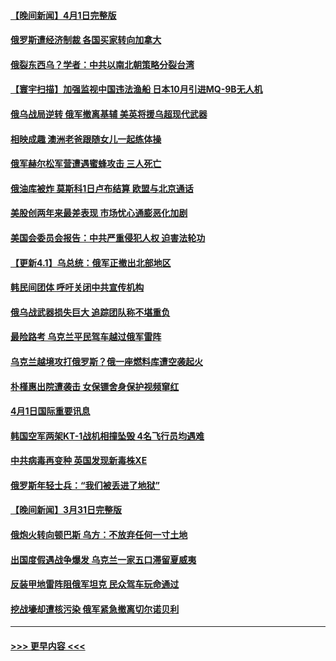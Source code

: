 #### [【晚间新闻】4月1日完整版](../pages/prog202/a103389792.md?t=04021153) 
#### [俄罗斯遭经济制裁 各国买家转向加拿大](../pages/prog202/a103389706.md?t=04021153) 
#### [俄裂东西乌？学者：中共以南北朝策略分裂台湾](../pages/prog202/a103389820.md?t=04021153) 
#### [【寰宇扫描】加强监视中国违法渔船 日本10月引进MQ-9B无人机](../pages/prog202/a103389827.md?t=04021153) 
#### [俄乌战局逆转 俄军撤离基辅 美英将援乌超现代武器](../pages/prog202/a103389785.md?t=04021153) 
#### [相映成趣 澳洲老爸跟随女儿一起练体操](../pages/prog202/a103389651.md?t=04021153) 
#### [俄军赫尔松军营遭遇蜜蜂攻击 三人死亡](../pages/prog202/a103389205.md?t=04021153) 
#### [俄油库被炸 莫斯科1日卢布结算 欧盟与北京通话](../pages/prog202/a103389523.md?t=04021153) 
#### [美股创两年来最差表现 市场忧心通膨恶化加剧](../pages/prog202/a103389525.md?t=04021153) 
#### [美国会委员会报告：中共严重侵犯人权 迫害法轮功](../pages/prog202/a103389516.md?t=04021153) 
#### [【更新4.1】乌总统：俄军正撤出北部地区](../pages/prog202/a103389071.md?t=04021153) 
#### [韩民间团体 呼吁关闭中共宣传机构](../pages/prog202/a103389327.md?t=04021153) 
#### [俄乌战武器损失巨大 追踪团队称不堪重负](../pages/prog202/a103389229.md?t=04021153) 
#### [最险路考 乌克兰平民驾车越过俄军雷阵](../pages/prog202/a103389218.md?t=04021153) 
#### [乌克兰越境攻打俄罗斯？俄一座燃料库遭空袭起火](../pages/prog202/a103389121.md?t=04021153) 
#### [朴槿惠出院遭袭击 女保镖舍身保护视频窜红](../pages/prog202/a103389098.md?t=04021153) 
#### [4月1日国际重要讯息](../pages/prog202/a103389109.md?t=04021153) 
#### [韩国空军两架KT-1战机相撞坠毁 4名飞行员均遇难](../pages/prog202/a103389078.md?t=04021153) 
#### [中共病毒再变种 英国发现新毒株XE](../pages/prog202/a103388913.md?t=04021153) 
#### [俄罗斯年轻士兵：“我们被丢进了地狱”](../pages/prog202/a103388981.md?t=04021153) 
#### [【晚间新闻】3月31日完整版](../pages/prog202/a103388915.md?t=04021153) 
#### [俄炮火转向顿巴斯 乌方：不放弃任何一寸土地](../pages/prog202/a103388928.md?t=04021153) 
#### [出国度假遇战争爆发 乌克兰一家五口滞留夏威夷](../pages/prog202/a103388743.md?t=04021153) 
#### [反装甲地雷阵阻俄军坦克 民众驾车玩命通过](../pages/prog202/a103388820.md?t=04021153) 
#### [挖战壕却遭核污染 俄军紧急撤离切尔诺贝利](../pages/prog202/a103388766.md?t=04021153) 

----
#### [ >>> 更早内容 <<< ](../indexes/prog202-earlier.md)
